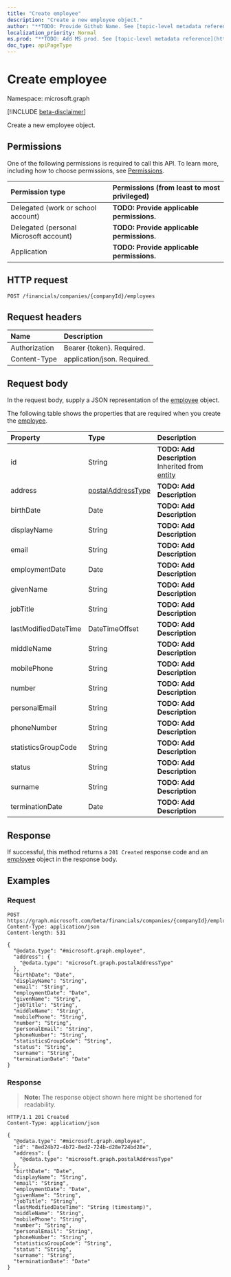 ```yaml
---
title: "Create employee"
description: "Create a new employee object."
author: "**TODO: Provide Github Name. See [topic-level metadata reference](https://msgo.azurewebsites.net/add/document/guidelines/metadata.html#topic-level-metadata)**"
localization_priority: Normal
ms.prod: "**TODO: Add MS prod. See [topic-level metadata reference](https://msgo.azurewebsites.net/add/document/guidelines/metadata.html#topic-level-metadata)**"
doc_type: apiPageType
---
```


# Create employee
Namespace: microsoft.graph

[!INCLUDE [beta-disclaimer](../../includes/beta-disclaimer.md)]

Create a new employee object.

## Permissions
One of the following permissions is required to call this API. To learn more, including how to choose permissions, see [Permissions](/graph/permissions-reference).

|Permission type|Permissions (from least to most privileged)|
|:---|:---|
|Delegated (work or school account)|**TODO: Provide applicable permissions.**|
|Delegated (personal Microsoft account)|**TODO: Provide applicable permissions.**|
|Application|**TODO: Provide applicable permissions.**|

## HTTP request

<!-- {
  "blockType": "ignored"
}
-->
``` http
POST /financials/companies/{companyId}/employees
```

## Request headers
|Name|Description|
|:---|:---|
|Authorization|Bearer {token}. Required.|
|Content-Type|application/json. Required.|

## Request body
In the request body, supply a JSON representation of the [employee](../resources/employee.md) object.

The following table shows the properties that are required when you create the [employee](../resources/employee.md).

|Property|Type|Description|
|:---|:---|:---|
|id|String|**TODO: Add Description** Inherited from [entity](../resources/entity.md)|
|address|[postalAddressType](../resources/postaladdresstype.md)|**TODO: Add Description**|
|birthDate|Date|**TODO: Add Description**|
|displayName|String|**TODO: Add Description**|
|email|String|**TODO: Add Description**|
|employmentDate|Date|**TODO: Add Description**|
|givenName|String|**TODO: Add Description**|
|jobTitle|String|**TODO: Add Description**|
|lastModifiedDateTime|DateTimeOffset|**TODO: Add Description**|
|middleName|String|**TODO: Add Description**|
|mobilePhone|String|**TODO: Add Description**|
|number|String|**TODO: Add Description**|
|personalEmail|String|**TODO: Add Description**|
|phoneNumber|String|**TODO: Add Description**|
|statisticsGroupCode|String|**TODO: Add Description**|
|status|String|**TODO: Add Description**|
|surname|String|**TODO: Add Description**|
|terminationDate|Date|**TODO: Add Description**|



## Response

If successful, this method returns a `201 Created` response code and an [employee](../resources/employee.md) object in the response body.

## Examples

### Request
<!-- {
  "blockType": "request",
  "name": "create_employee_from_"
}
-->
``` http
POST https://graph.microsoft.com/beta/financials/companies/{companyId}/employees
Content-Type: application/json
Content-length: 531

{
  "@odata.type": "#microsoft.graph.employee",
  "address": {
    "@odata.type": "microsoft.graph.postalAddressType"
  },
  "birthDate": "Date",
  "displayName": "String",
  "email": "String",
  "employmentDate": "Date",
  "givenName": "String",
  "jobTitle": "String",
  "middleName": "String",
  "mobilePhone": "String",
  "number": "String",
  "personalEmail": "String",
  "phoneNumber": "String",
  "statisticsGroupCode": "String",
  "status": "String",
  "surname": "String",
  "terminationDate": "Date"
}
```


### Response
>**Note:** The response object shown here might be shortened for readability.
<!-- {
  "blockType": "response",
  "truncated": true,
  "@odata.type": "microsoft.graph.employee"
}
-->
``` http
HTTP/1.1 201 Created
Content-Type: application/json

{
  "@odata.type": "#microsoft.graph.employee",
  "id": "8ed24b72-4b72-8ed2-724b-d28e724bd28e",
  "address": {
    "@odata.type": "microsoft.graph.postalAddressType"
  },
  "birthDate": "Date",
  "displayName": "String",
  "email": "String",
  "employmentDate": "Date",
  "givenName": "String",
  "jobTitle": "String",
  "lastModifiedDateTime": "String (timestamp)",
  "middleName": "String",
  "mobilePhone": "String",
  "number": "String",
  "personalEmail": "String",
  "phoneNumber": "String",
  "statisticsGroupCode": "String",
  "status": "String",
  "surname": "String",
  "terminationDate": "Date"
}
```

